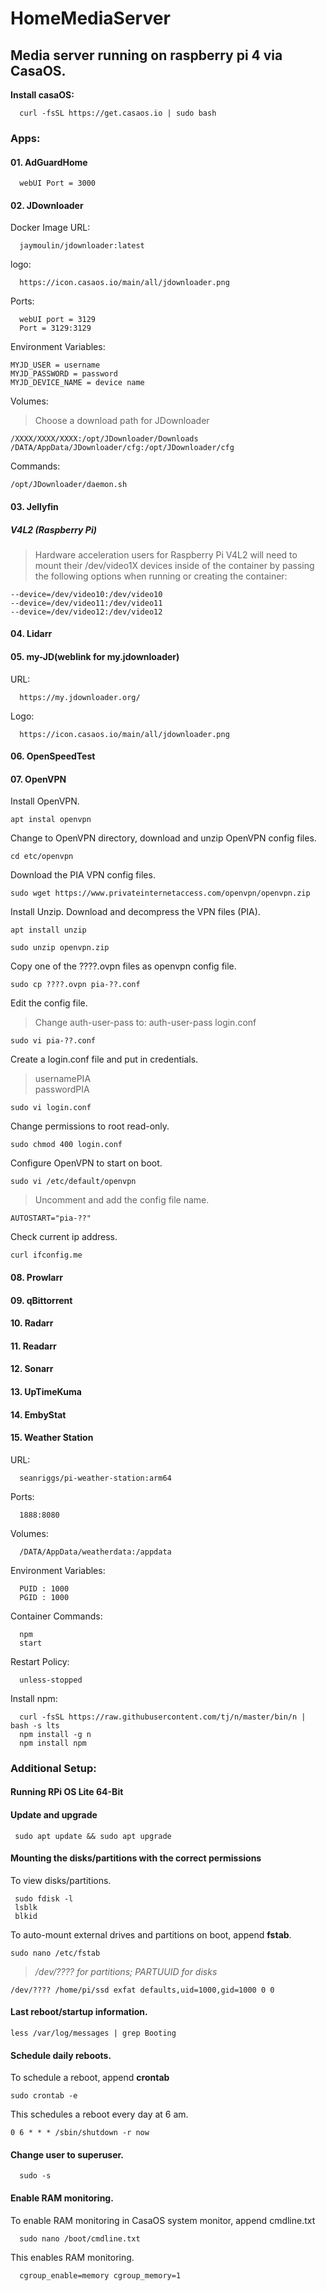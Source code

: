 # HomeMediaServer

## Media server running on raspberry pi 4 via CasaOS.

**Install casaOS:**

      curl -fsSL https://get.casaos.io | sudo bash

### **Apps:** 

#### 01. AdGuardHome

      webUI Port = 3000

#### 02. JDownloader

Docker Image URL:  
      
      jaymoulin/jdownloader:latest  

logo:  

      https://icon.casaos.io/main/all/jdownloader.png  

Ports:

      webUI port = 3129
      Port = 3129:3129

Environment Variables:

    MYJD_USER = username  
    MYJD_PASSWORD = password  
    MYJD_DEVICE_NAME = device name  

Volumes:  

> Choose a download path for JDownloader  

    /XXXX/XXXX/XXXX:/opt/JDownloader/Downloads 
    /DATA/AppData/JDownloader/cfg:/opt/JDownloader/cfg  

Commands:  

    /opt/JDownloader/daemon.sh

#### 03. Jellyfin  

##### V4L2 (Raspberry Pi)  

> Hardware acceleration users for Raspberry Pi V4L2 will need to mount their /dev/video1X devices inside of the container by passing the following options when running or creating the container: 

    --device=/dev/video10:/dev/video10
    --device=/dev/video11:/dev/video11
    --device=/dev/video12:/dev/video12  

#### 04. Lidarr  

#### 05. my-JD(weblink for my.jdownloader)  

URL:  

      https://my.jdownloader.org/  

Logo:  

      https://icon.casaos.io/main/all/jdownloader.png  

#### 06. OpenSpeedTest  

#### 07. OpenVPN  

Install OpenVPN.

    apt instal openvpn

Change to OpenVPN directory, download and unzip OpenVPN config files. 

    cd etc/openvpn 

Download the PIA VPN config files.

    sudo wget https://www.privateinternetaccess.com/openvpn/openvpn.zip

Install Unzip. Download and decompress the VPN files (PIA).  

    apt install unzip

    sudo unzip openvpn.zip

Copy one of the ????.ovpn files as openvpn config file.

    sudo cp ????.ovpn pia-??.conf

Edit the config file.
> Change auth-user-pass to: auth-user-pass login.conf  
    
    sudo vi pia-??.conf

Create a login.conf file and put in credentials.
> usernamePIA  
> passwordPIA

    sudo vi login.conf

Change permissions to root read-only.

    sudo chmod 400 login.conf

Configure OpenVPN to start on boot.

    sudo vi /etc/default/openvpn

> Uncomment and add the config file name. 

    AUTOSTART="pia-??"
    
Check current ip address.    

    curl ifconfig.me

#### 08. Prowlarr  

#### 09. qBittorrent  

#### 10. Radarr  

#### 11. Readarr

#### 12. Sonarr  

#### 13. UpTimeKuma   

#### 14. EmbyStat

#### 15. Weather Station

URL:
      
      seanriggs/pi-weather-station:arm64

Ports:

      1888:8080

Volumes:

      /DATA/AppData/weatherdata:/appdata
      
Environment Variables:

      PUID : 1000
      PGID : 1000

Container Commands:

      npm
      start

Restart Policy:
      
      unless-stopped

Install npm:

      curl -fsSL https://raw.githubusercontent.com/tj/n/master/bin/n | bash -s lts
      npm install -g n
      npm install npm
      
### **Additional Setup:**

#### Running RPi OS Lite 64-Bit

#### Update and upgrade

     sudo apt update && sudo apt upgrade

#### Mounting the disks/partitions with the correct permissions  

To view disks/partitions.

     sudo fdisk -l
     lsblk
     blkid

To auto-mount external drives and partitions on boot, append **fstab**.  
    
    sudo nano /etc/fstab  

> */dev/???? for partitions; PARTUUID for disks*  

    /dev/???? /home/pi/ssd exfat defaults,uid=1000,gid=1000 0 0 


#### Last reboot/startup information.
    
    less /var/log/messages | grep Booting
    
#### Schedule daily reboots.

To schedule a reboot, append **crontab**
 
    sudo crontab -e

This schedules a reboot every day at 6 am.

    0 6 * * * /sbin/shutdown -r now

#### Change user to superuser.
      
      sudo -s

#### Enable RAM monitoring.

To enable RAM monitoring in CasaOS system monitor, append cmdline.txt
      
      sudo nano /boot/cmdline.txt

 This enables RAM monitoring.

      cgroup_enable=memory cgroup_memory=1
